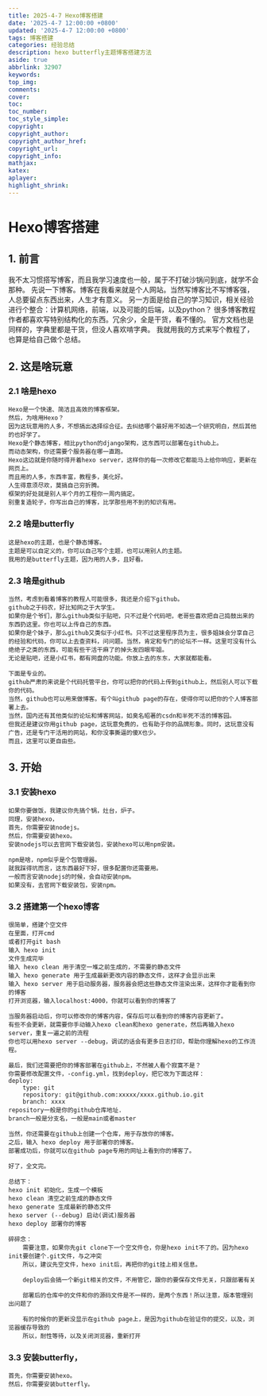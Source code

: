 ```yaml
---
title: 2025-4-7 Hexo博客搭建
date: '2025-4-7 12:00:00 +0800'
updated: '2025-4-7 12:00:00 +0800'
tags: 博客搭建
categories: 经验总结
description: hexo butterfly主题博客搭建方法
aside: true
abbrlink: 32907
keywords:
top_img:
comments:
cover:
toc:
toc_number:
toc_style_simple:
copyright:
copyright_author:
copyright_author_href:
copyright_url:
copyright_info:
mathjax:
katex:
aplayer:
highlight_shrink:
---
```



# Hexo博客搭建

## 1. 前言

我不太习惯搭写博客，而且我学习速度也一般，属于不打破沙锅问到底，就学不会那种。
先说一下博客。博客在我看来就是个人网站。当然写博客比不写博客强，人总要留点东西出来，人生才有意义。
另一方面是给自己的学习知识，相关经验进行个整合：计算机网络，前端，以及可能的后端，以及python？
很多博客教程作者都喜欢写特别结构化的东西。冗余少，全是干货，看不懂的。
官方文档也是同样的，字典里都是干货，但没人喜欢啃字典。
我就用我的方式来写个教程了，也算是给自己做个总结。

## 2. 这是啥玩意

### 2.1 啥是hexo
    Hexo是一个快速、简洁且高效的博客框架。
    然后，为啥用Hexo？
    因为这玩意用的人多，不想搞出选择综合征。去纠结哪个最好用不如选一个研究明白，然后其他的也好学了。
    Hexo是个静态博客，相比python的django架构，这东西可以部署在github上。
    而动态架构，你还需要个服务器在哪一直跑。
    Hexo这边就是你随时得开着hexo server，这样你的每一次修改它都能马上给你响应，更新在网页上。
    而且用的人多，东西丰富，教程多，美化好。
    人生得意须尽欢，莫搞自己穷折腾。
    框架的好处就是别人半个月的工程你一周内搞定。
    别重复造轮子，你写出自己的博客，比学那些用不到的知识有用。

### 2.2 啥是butterfly
    这是hexo的主题，也是个静态博客。
    主题是可以自定义的，你可以自己写个主题，也可以用别人的主题。
    我用的是butterfly主题，因为用的人多，且好看。

### 2.3 啥是github
    当然，考虑到看着博客的教程人可能很多，我还是介绍下github。
    github之于码农，好比知网之于大学生。
    如果你是个爷们，那么github类似于贴吧，只不过是个代码吧，老哥些喜欢把自己捣鼓出来的东西扔这里。你也可以上传自己的东西。
    如果你是个妹子，那么github又类似于小红书。只不过这里程序员为主，很多姐妹会分享自己的经验和代码，你可以上去查资料，问问题。当然，肯定和专门的论坛不一样。这里可没有什么绝绝子之类的东西，可能有些干活干麻了的掉头发四眼牢姐。
    无论是贴吧，还是小红书，都有网盘的功能。你放上去的东东，大家就都能看。

    下面是专业的。
    github严肃的来说是个代码托管平台，你可以把你的代码上传到github上，然后别人可以下载你的代码。
    当然，github也可以用来做博客。有个叫github page的存在，使得你可以把你的个人博客部署上去。
    当然，国内还有其他类似的论坛和博客网站，如臭名昭著的csdn和半死不活的博客园。
    但我还是建议你用github page，这玩意免费的，也有助于你的品牌形象。同时，这玩意没有广告，还是专门干活用的网站，和你没事撕逼的傻X也少。
    而且，这里可以更自由些。

## 3. 开始

### 3.1 安装hexo

    如果你要做饭，我建议你先搞个锅，灶台，炉子。
    同理，安装hexo，
    首先，你需要安装nodejs。
    然后，你需要安装hexo。
    安装nodejs可以去官网下载安装包，安装hexo可以用npm安装。
    
    npm是啥，npm似乎是个包管理器。
    就我踩得坑而言，这东西最好下好，很多配置你还需要用。
    一般而言安装nodejs的时候，会自动安装npm。
    如果没有，去官网下载安装包，安装npm。


### 3.2 搭建第一个hexo博客
    很简单，搭建个空文件
    在里面，打开cmd
    或者打开git bash
    输入 hexo init
    文件生成完毕
    输入 hexo clean 用于清空一堆之前生成的，不需要的静态文件
    输入 hexo generate 用于生成最新更改内容的静态文件，这样才会显示出来
    输入 hexo server 用于启动服务器，服务器会把这些静态文件渲染出来，这样你才能看到你的博客
    打开浏览器，输入localhost:4000，你就可以看到你的博客了

    当服务器启动后，你可以修改你的博客内容，保存后可以看到你的博客内容更新了。
    有些不会更新，就需要你手动输入hexo clean和hexo generate，然后再输入hexo server，重复一遍之前的流程
    你也可以用hexo server --debug，调试的话会有更多日志打印，帮助你理解hexo的工作流程。
    
    最后，我们还需要把你的博客部署在github上，不然被人看个寂寞不是？
    你需要修改配置文件，-config.yml，找到deploy，把它改为下面这样：
    deploy:
        type: git
        repository: git@github.com:xxxxx/xxxx.github.io.git
        branch: xxxx
    repository一般是你的github仓库地址.
    branch一般是分支名，一般是main或者master

    当然，你还需要在github上创建一个仓库，用于存放你的博客。
    之后，输入 hexo deploy 用于部署你的博客。
    部署成功后，你就可以在github page专用的网址上看到你的博客了。

    好了，全文完。

    总结下：
    hexo init 初始化，生成一个模板
    hexo clean 清空之前生成的静态文件
    hexo generate 生成最新的静态文件
    hexo server (--debug) 启动(调试)服务器
    hexo deploy 部署你的博客

    碎碎念：
        需要注意，如果你先git clone下一个空文件仓，你是hexo init不了的。因为hexo init要创建个.git文件，与之冲突
        所以，建议先空文件，hexo init后，再把你的git挂上相关信息。

        deploy后会搞一个新git相关的文件，不用管它，跟你的要保存文件无关，只跟部署有关

        部署后的仓库中的文件和你的源码文件是不一样的，是两个东西！所以注意，版本管理别出问题了

        有的时候你的更新没显示在github page上，是因为github在验证你的提交，以及，浏览器缓存导致的
        所以，耐性等待，以及关闭浏览器，重新打开

    
### 3.3 安装butterfly，
    
    首先，你需要安装hexo。
    然后，你需要安装butterfly。   
